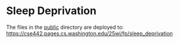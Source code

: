 # Sleep Deprivation

The files in the [public](/public) directory are deployed to: https://cse442.pages.cs.washington.edu/25wi/fp/sleep_deprivation
